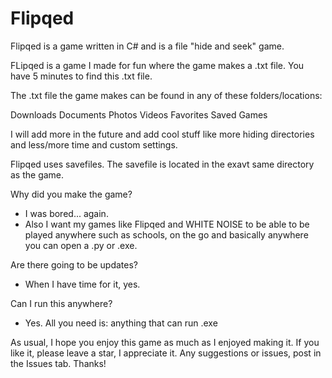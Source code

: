 # Flipqed
Flipqed is a game written in C# and is a file "hide and seek" game.

FLipqed is a game I made for fun where the game makes a .txt file. You have 5 minutes to find this .txt file.

The .txt file the game makes can be found in any of these folders/locations:

Downloads
Documents
Photos
Videos
Favorites
Saved Games

I will add more in the future and add cool stuff like more hiding directories and less/more time and custom settings.

Flipqed uses savefiles. The savefile is located in the exavt same directory as the game.

Why did you make the game?

- I was bored... again.
- Also I want my games like Flipqed and WHITE NOISE to be able to be played anywhere such as schools, on the go and basically anywhere you can open a .py or .exe.

Are there going to be updates?

- When I have time for it, yes.

Can I run this anywhere?

- Yes. All you need is: anything that can run .exe


As usual, I hope you enjoy this game as much as I enjoyed making it. If you like it, please leave a star, I appreciate it. Any suggestions or issues, post in the Issues tab. Thanks!


